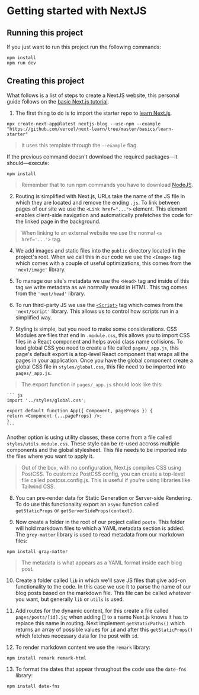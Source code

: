 # Getting started with NextJS

## Running this project

If you just want to run this project run the following commands:

``` shell
npm install
npm run dev
```

## Creating this project

What follows is a list of steps to create a NextJS website, this personal guide follows on the [basic Next.js tutorial](https://nextjs.org/learn/basics/create-nextjs-app).

1. The first thing to do is to import the starter repo to [learn Next.js](https://nextjs.org/learn).

``` shell
npx create-next-app@latest nextjs-blog --use-npm --example "https://github.com/vercel/next-learn/tree/master/basics/learn-starter"
```

>  It uses this template through the `--example` flag.

If the previous command doesn't download the required packages—it should—execute:

``` shell
npm install
```

> Remember that to run npm commands you have to download [NodeJS](https://nodejs.org/en/).

2. Routing is simplified with Next.js, URLs take the name of the JS file in which they are located and remove the ending `.js`. To link between pages of our site we use the `<Link href="...">` element. This element enables client-side navigation and automatically prefetches the code for the linked page in the background.

> When linking to an external website we use the normal `<a href='...'>` tag.

4. We add images and static files into the `public` directory located in the project's root. When we call this in our code we use the `<Image>` tag which comes with a couple of useful optimizations, this comes from the `'next/image'` library.

5. To manage our site's metadata we use the `<Head>` tag and inside of this tag we write metadata as we normally would in HTML. This tag comes from the `'next/head'` library.

6. To run third-party JS we use the [`<Script>`](https://nextjs.org/docs/basic-features/script) tag which comes from the `'next/script'` library. This allows us to control how scripts run in a simplified way.

7. Styling is simple, but you need to make some considerations. CSS Modules are files that end in `.module.css`, this allows you to import CSS files in a React component and helps avoid class name collisions. To load global CSS you need to create a file called `pages/_app.js`, this page's default export is a top-level React component that wraps all the pages in your application. Once you have the global component create a global CSS file in `styles/global.css`, this file need to be imported into `pages/_app.js`.

> The export function in `pages/_app.js` should look like this:

    ``` js
    import '../styles/global.css';

    export default function App({ Component, pageProps }) {
    return <Component {...pageProps} />;
    }
    ```

Another option is using utility classes, these come from a file called `styles/utils.module.css`. These style can be re-used accross multiple components and the global stylesheet. This file needs to be imported into the files where you want to apply it.

> Out of the box, with no configuration, Next.js compiles CSS using PostCSS. To customize PostCSS config, you can create a top-level file called postcss.config.js. This is useful if you're using libraries like Tailwind CSS.

8. You can pre-render data for Static Generation or Server-side Rendering. To do use this functionality export an `async` function called `getStaticProps` or `getServerSideProps(context)`.

9. Now create a folder in the root of our project called `posts`. This folder will hold markdown files to which a YAML metadata section is added. The `grey-matter` library is used to read metadata from our markdown files:

``` shell
npm install gray-matter
```

> The metadata is what appears as a YAML format inside each blog post.

10. Create a folder called `lib` in which we'll save JS files that give add-on functionality to the code. In this case we use it to parse the name of our blog posts based on the markdown file. This file can be called whatever you want, but generally `lib` or `utils` is used.

11. Add routes for the dynamic content, for this create a file called `pages/posts/[id].js`; when adding [] to a name Next.js knows it has to replace this name in routing. Next implement `getStaticPaths()` which returns an array of possible values for `id` and after this `getStaticProps()` which fetches necessary data for the post with `id`.

12. To render markdown content we use the `remark` library:

``` shell
npm install remark remark-html
```
13. To format the dates that appear throughout the code use the `date-fns` library:

``` shell
npm install date-fns
```
